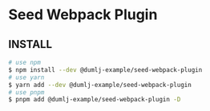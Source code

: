 <!-- This file is dynamically generated. please edit in __readme__ -->

# Seed Webpack Plugin

## INSTALL

```bash
# use npm
$ npm install --dev @dumlj-example/seed-webpack-plugin
# use yarn
$ yarn add --dev @dumlj-example/seed-webpack-plugin
# use pnpm
$ pnpm add @dumlj-example/seed-webpack-plugin -D
```
